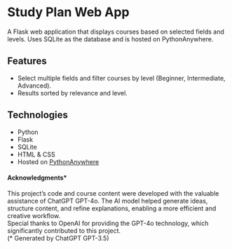 # Study Plan Web App

A Flask web application that displays courses based on selected fields and levels. Uses SQLite as the database and is hosted on PythonAnywhere.

## Features

- Select multiple fields and filter courses by level (Beginner, Intermediate, Advanced).  
- Results sorted by relevance and level.  

## Technologies

- Python
- Flask
- SQLite
- HTML & CSS
- Hosted on [PythonAnywhere](https://kaval.pythonanywhere.com/)

#### Acknowledgments*
This project’s code and course content were developed with the valuable assistance of ChatGPT GPT-4o. The AI model helped generate ideas, structure content, and refine explanations, enabling a more efficient and creative workflow.  
Special thanks to OpenAI for providing the GPT-4o technology, which significantly contributed to this project.  
(* Generated by ChatGPT GPT-3.5)